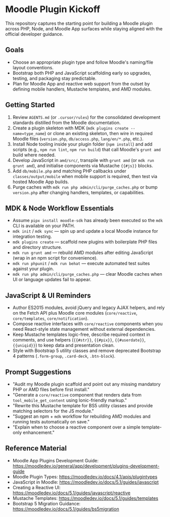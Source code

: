 # Moodle Plugin Kickoff

This repository captures the starting point for building a Moodle plugin across PHP, Node, and Moodle App surfaces while staying aligned with the official developer guidance.

## Goals
- Choose an appropriate plugin type and follow Moodle's naming/file layout conventions.
- Bootstrap both PHP and JavaScript scaffolding early so upgrades, testing, and packaging stay predictable.
- Plan for Moodle App and reactive web support from the outset by defining mobile handlers, Mustache templates, and AMD modules.

## Getting Started
1. Review `AGENTS.md` (or `.cursor/rules`) for the consolidated development standards distilled from the Moodle documentation.
2. Create a plugin skeleton with MDK (`mdk plugins create --name=type_name`) or clone an existing skeleton, then wire in required Moodle files (`version.php`, `db/access.php`, `lang/en/*.php`, etc.).
3. Install Node tooling inside your plugin folder (`npm install`) and add scripts (e.g., `npm run lint`, `npm run build`) that call Moodle's `grunt amd` build where needed.
4. Develop JavaScript in `amd/src/`, transpile with `grunt amd` (or `mdk run grunt amd`), and initialise components via Mustache `{{#js}}` blocks.
5. Add `db/mobile.php` and matching PHP callbacks under `classes/output/mobile` when mobile support is required, then test via hosted Moodle App builds.
6. Purge caches with `mdk run php admin/cli/purge_caches.php` or bump `version.php` after changing handlers, templates, or capabilities.

## MDK & Node Workflow Essentials
- Assume `pipx install moodle-sdk` has already been executed so the `mdk` CLI is available on your PATH.
- `mdk init` / `mdk sync` — spin up and update a local Moodle instance for integration testing.
- `mdk plugins create` — scaffold new plugins with boilerplate PHP files and directory structure.
- `mdk run grunt amd` — rebuild AMD modules after editing JavaScript (wrap in an npm script for convenience).
- `mdk run phpunit` / `mdk run behat` — execute automated test suites against your plugin.
- `mdk run php admin/cli/purge_caches.php` — clear Moodle caches when UI or language updates fail to appear.

## JavaScript & UI Reminders
- Author ES2015 modules, avoid jQuery and legacy AJAX helpers, and rely on the Fetch API plus Moodle core modules (`core/reactive`, `core/templates`, `core/notification`).
- Compose reactive interfaces with `core/reactive` components when you need React-style state management without external dependencies.
- Keep Mustache templates logic-free, describe required context in comments, and use helpers (`{{#str}}`, `{{#pix}}`, `{{#userdate}}`, `{{uniqid}}`) to keep data and presentation clean.
- Style with Bootstrap 5 utility classes and remove deprecated Bootstrap 4 patterns (`.form-group`, `.card-deck`, `.btn-block`).

## Prompt Suggestions
- "Audit my Moodle plugin scaffold and point out any missing mandatory PHP or AMD files before first install."
- "Generate a `core/reactive` component that renders data from `tool_mobile_get_content` using Ionic-friendly markup."
- "Rewrite this Mustache template for BS5 utility classes and provide matching selectors for the JS module."
- "Suggest an npm + `mdk` workflow for rebuilding AMD modules and running tests automatically on save."
- "Explain when to choose a reactive component over a simple template-only enhancement."

## Reference Material
- Moodle App Plugins Development Guide: <https://moodledev.io/general/app/development/plugins-development-guide>
- Moodle Plugin Types: <https://moodledev.io/docs/4.1/apis/plugintypes>
- JavaScript in Moodle: <https://moodledev.io/docs/5.1/guides/javascript>
- Creating a Reactive UI: <https://moodledev.io/docs/5.1/guides/javascript/reactive>
- Mustache Templates: <https://moodledev.io/docs/5.1/guides/templates>
- Bootstrap 5 Migration Guidance: <https://moodledev.io/docs/5.1/guides/bs5migration>
